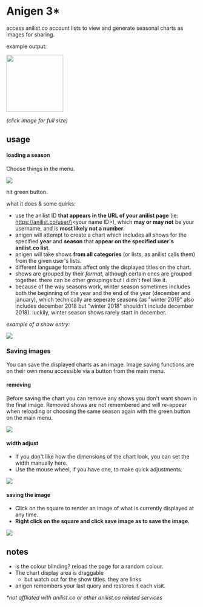 # Anigen 3*
access anilist.co account lists to view and generate seasonal charts as images for sharing.

example output:

<a href="https://i.imgur.com/iN4qhuE.png" target="_blank"><img src="https://i.imgur.com/iN4qhuE.png" width=150></a>

*(click image for full size)*

## usage
#### loading a season
Choose things in the menu.

![](https://i.imgur.com/swa3y4T.png)

hit green button.

what it does & some quirks:
- use the anilist ID **that appears in the URL of your anilist page** (ie: https://anilist.co/user/\<your name ID\>), which **may or may not** be your username, and is **most likely not a number**.
- anigen will attempt to create a chart which includes all shows for the specified **year** and **season** that **appear on the specified user's anilist.co list**.
- anigen will take shows **from all categories** (or lists, as anilist calls them) from the given user's lists.
- different language formats affect only the displayed titles on the chart.
- shows are grouped by their *format*, although certain ones are grouped together. there can be other groupings but I didn't feel like it.
- because of the way seasons work, winter season sometimes includes both the beginning of the year and the end of the year (december and january), which technically are seperate seasons (as "winter 2019" also includes december 2018 but "winter 2018" shouldn't include december 2018). luckily, winter season shows rarely start in december.

*example of a show entry:*

![](https://i.imgur.com/pGp4KJa.png)

### Saving images
You can save the displayed charts as an image. Image saving functions are on their own menu accessible via a button from the main menu.

#### removing
Before saving the chart you can remove any shows you don't want shown in the final image. Removed shows are not remembered and will re-appear when reloading or choosing the same season again with the green button on the main menu.

![](https://i.imgur.com/R4Wimch.png)

#### width adjust
- If you don't like how the dimensions of the chart look, you can set the width manually here.
- Use the mouse wheel, if you have one, to make quick adjustments.

![](https://i.imgur.com/gIiXerl.png)

#### saving the image
- Click on the square to render an image of what is currently displayed at any time.
- **Right click on the square and click save image as to save the image.**

![](https://i.imgur.com/hqmYzES.png)

## notes
- is the colour blinding? reload the page for a random colour.
- The chart display area is draggable
    - but watch out for the show titles. they are links
- anigen remembers your last query and restores it each visit.

*\*not affliated with anilist.co or other anilist.co related services*